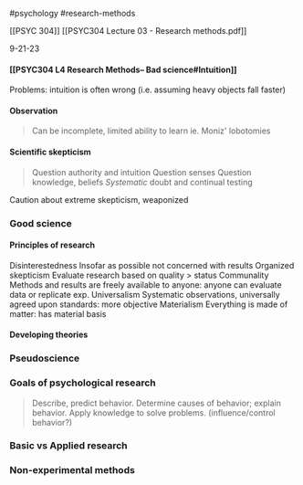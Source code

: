 #psychology 
#research-methods 

[[PSYC 304]]
[[PSYC304 Lecture 03 - Research methods.pdf]]

9-21-23

#### [[PSYC304 L4 Research Methods– Bad science#Intuition]]
Problems: intuition is often wrong (i.e. assuming heavy objects fall faster)

#### Observation
>  Can be incomplete, limited ability to learn
>  ie. Moniz' lobotomies

#### Scientific skepticism 
> Question authority and intuition 
> Question senses
> Question knowledge, beliefs
> *Systematic* doubt and continual testing

Caution about extreme skepticism, weaponized 

### Good science
#### Principles of research
Disinterestedness
	Insofar as possible not concerned with results
Organized skepticism
	Evaluate research based on quality > status
Communality
	Methods and results are freely available to anyone: anyone can evaluate data or replicate exp.
Universalism 
	Systematic observations, universally agreed upon standards: more objective
Materialism
	Everything is made of matter: has material basis

#### Developing theories

### Pseudoscience

### Goals of psychological research
> Describe, predict behavior. 
> Determine causes of behavior; explain behavior. 
> Apply knowledge to solve problems. (influence/control behavior?)

### Basic vs Applied research

### Non-experimental methods
